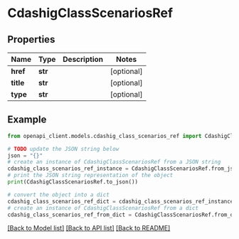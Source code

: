 # CdashigClassScenariosRef


## Properties

Name | Type | Description | Notes
------------ | ------------- | ------------- | -------------
**href** | **str** |  | [optional] 
**title** | **str** |  | [optional] 
**type** | **str** |  | [optional] 

## Example

```python
from openapi_client.models.cdashig_class_scenarios_ref import CdashigClassScenariosRef

# TODO update the JSON string below
json = "{}"
# create an instance of CdashigClassScenariosRef from a JSON string
cdashig_class_scenarios_ref_instance = CdashigClassScenariosRef.from_json(json)
# print the JSON string representation of the object
print(CdashigClassScenariosRef.to_json())

# convert the object into a dict
cdashig_class_scenarios_ref_dict = cdashig_class_scenarios_ref_instance.to_dict()
# create an instance of CdashigClassScenariosRef from a dict
cdashig_class_scenarios_ref_from_dict = CdashigClassScenariosRef.from_dict(cdashig_class_scenarios_ref_dict)
```
[[Back to Model list]](../README.md#documentation-for-models) [[Back to API list]](../README.md#documentation-for-api-endpoints) [[Back to README]](../README.md)


